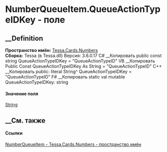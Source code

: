 # NumberQueueItem.QueueActionTypeIDKey - поле
##  __Definition
 **Пространство имён:** [Tessa.Cards.Numbers](N_Tessa_Cards_Numbers.htm)  
 **Сборка:** Tessa (в Tessa.dll) Версия: 3.6.0.17
C# __Копировать
     public const string QueueActionTypeIDKey = "QueueActionTypeID"
VB __Копировать
     Public Const QueueActionTypeIDKey As String = "QueueActionTypeID"
C++ __Копировать
     public:
    literal String^ QueueActionTypeIDKey = "QueueActionTypeID"
F# __Копировать
     static val mutable QueueActionTypeIDKey: string
#### Значение поля
[String](https://learn.microsoft.com/dotnet/api/system.string)
##  __См. также
#### Ссылки
[NumberQueueItem - ](T_Tessa_Cards_Numbers_NumberQueueItem.htm)
[Tessa.Cards.Numbers - пространство имён](N_Tessa_Cards_Numbers.htm)
